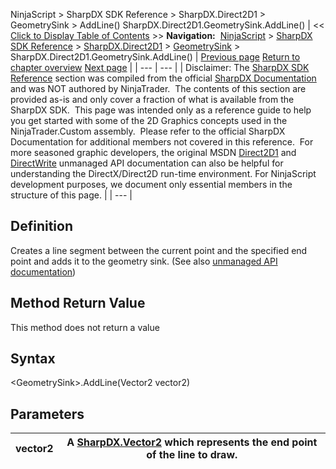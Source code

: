 ﻿
NinjaScript \> SharpDX SDK Reference \> SharpDX.Direct2D1 \> GeometrySink \> AddLine()
SharpDX.Direct2D1\.GeometrySink.AddLine()
| \<\< [Click to Display Table of Contents](sharpdx_direct2d1_geometrysink_addline.md) \>\> **Navigation:**     [NinjaScript](ninjascript.md) \> [SharpDX SDK Reference](sharpdx_sdk_reference.md) \> [SharpDX.Direct2D1](sharpdx_direct2d1.md) \> [GeometrySink](sharpdx_direct2d1_geometrysink.md) \> SharpDX.Direct2D1\.GeometrySink.AddLine() | [Previous page](sharpdx_direct2d1_geometrysink_addarc.md) [Return to chapter overview](sharpdx_direct2d1_geometrysink.md) [Next page](sharpdx_direct2d1_geometrysink_addlines.md) |
| --- | --- |
| Disclaimer: The [SharpDX SDK Reference](sharpdx_sdk_reference.md) section was compiled from the official [SharpDX Documentation](http://sharpdx.org/) and was NOT authored by NinjaTrader.  The contents of this section are provided as\-is and only cover a fraction of what is available from the SharpDX SDK.  This page was intended only as a reference guide to help you get started with some of the 2D Graphics concepts used in the NinjaTrader.Custom assembly.  Please refer to the official SharpDX Documentation for additional members not covered in this reference.  For more seasoned graphic developers, the original MSDN [Direct2D1](https://msdn.microsoft.com/en-us/library/windows/desktop/dd370990.aspx) and [DirectWrite](https://msdn.microsoft.com/en-us/library/windows/desktop/dd368038.aspx) unmanaged API documentation can also be helpful for understanding the DirectX/Direct2D run\-time environment. For NinjaScript development purposes, we document only essential members in the structure of this page. |
| --- |

## Definition
Creates a line segment between the current point and the specified end point and adds it to the geometry sink.
(See also [unmanaged API documentation](https://msdn.microsoft.com/en-us/library/dd316604.aspx))
 
## Method Return Value
This method does not return a value
 
## Syntax
\<GeometrySink\>.AddLine(Vector2 vector2\)
 
## Parameters
| vector2 | A [SharpDX.Vector2](sharpdx_vector2.md) which represents the end point of the line to draw. |
| --- | --- |
